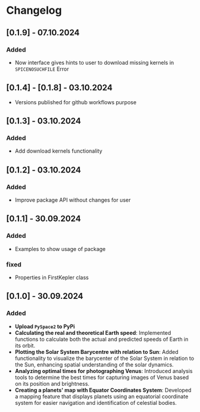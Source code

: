 # Changelog

## [0.1.9] - 07.10.2024
### Added
- Now interface gives hints to user to download missing kernels in `SPICENOSUCHFILE` Error

## [0.1.4] - [0.1.8] - 03.10.2024
- Versions published for github workflows purpose

## [0.1.3] - 03.10.2024
### Added
- Add download kernels functionality


## [0.1.2] - 03.10.2024
### Added
- Improve package API without changes for user


## [0.1.1] - 30.09.2024
### Added
- Examples to show usage of package

### fixed
- Properties in FirstKepler class

## [0.1.0] - 30.09.2024
### Added

- **Upload `PySpace2` to PyPi**
- **Calculating the real and theoretical Earth speed**: Implemented functions to calculate both the actual and predicted speeds of Earth in its orbit.
- **Plotting the Solar System Barycentre with relation to Sun**: Added functionality to visualize the barycenter of the Solar System in relation to the Sun, enhancing spatial understanding of the solar dynamics.
- **Analyzing optimal times for photographing Venus**: Introduced analysis tools to determine the best times for capturing images of Venus based on its position and brightness.
- **Creating a planets' map with Equator Coordinates System**: Developed a mapping feature that displays planets using an equatorial coordinate system for easier navigation and identification of celestial bodies.




